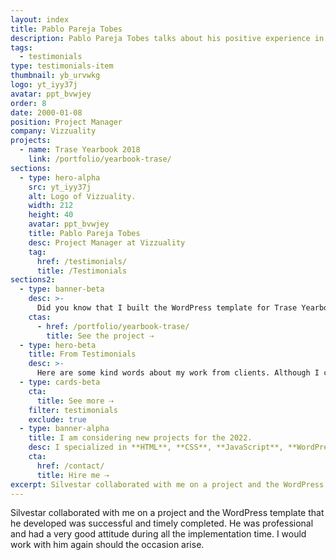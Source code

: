 ```yaml
---
layout: index
title: Pablo Pareja Tobes
description: Pablo Pareja Tobes talks about his positive experience in working with Silvestar Bistrović.development.
tags:
  - testimonials
type: testimonials-item
thumbnail: yb_urvwkg
logo: yt_iyy37j
avatar: ppt_bvwjey
order: 8
date: 2000-01-08
position: Project Manager
company: Vizzuality
projects:
  - name: Trase Yearbook 2018
    link: /portfolio/yearbook-trase/
sections:
  - type: hero-alpha
    src: yt_iyy37j
    alt: Logo of Vizzuality.
    width: 212
    height: 40
    avatar: ppt_bvwjey
    title: Pablo Pareja Tobes
    desc: Project Manager at Vizzuality
    tag:
      href: /testimonials/
      title: /Testimonials
sections2:
  - type: banner-beta
    desc: >-
      Did you know that I built the WordPress template for Trase Yearbook 2018?
    ctas:
      - href: /portfolio/yearbook-trase/
        title: See the project ⇢
  - type: hero-beta
    title: From Testimonials
    desc: >-
      Here are some kind words about my work from clients. Although I collaborated with clients from more than 10 countries, most of them come from **The United States**.
  - type: cards-beta
    cta:
      title: See more ⇢
    filter: testimonials
    exclude: true
  - type: banner-alpha
    title: I am considering new projects for the 2022.
    desc: I specialized in **HTML**, **CSS**, **JavaScript**, **WordPress**, **Shopify**, and **JAMstack** technologies.
    cta:
      href: /contact/
      title: Hire me ⇢
excerpt: Silvestar collaborated with me on a project and the WordPress template that he developed was successful and timely completed...
---
```


Silvestar collaborated with me on a project and the WordPress template that he developed was successful and timely completed. He was professional and had a very good attitude during all the implementation time. I would work with him again should the occasion arise.
